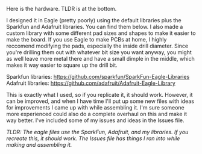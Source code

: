 Here is the hardware.  TLDR is at the bottom.

I designed it in Eagle (pretty poorly) using the default libraries plus the Sparkfun and Adafruit libraries.  You can find them below.  I also made a custom library with some different pad sizes and shapes to make it easier to make the board.  If you use Eagle to make PCBs at home, I highly reccomend modifying the pads, especially the inside drill diameter.  Since you're drilling them out with whatever bit size you want anyway, you might as well leave more metal there and have a small dimple in the middle, which makes it way easier to square up the drill bit.


Sparkfun libraries: https://github.com/sparkfun/SparkFun-Eagle-Libraries
Adafruit libraries: https://github.com/adafruit/Adafruit-Eagle-Library


This is exactly what I used, so if you replicate it, it should work.  However, it can be improved, and when I have time I'll put up some new files with ideas for improvements I came up with while assembling it.  I'm sure someone more experienced could also do a complete overhaul on this and make it way better.  I've included some of my issues and ideas in the Issues file.


*TLDR: The eagle files use the SparkFun, Adafruit, and my libraries.  If you recreate this, it should work.  The Issues file has things I ran into while making and assembling it.*
